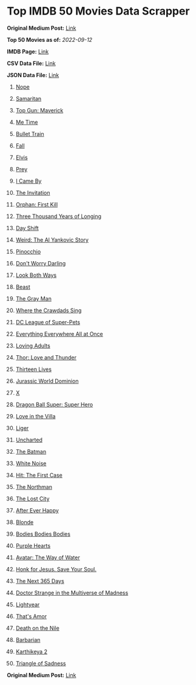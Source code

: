 # Top IMDB 50 Movies Data Scrapper

**Original Medium Post:** [Link](https://medium.com/@nishantsahoo/which-movie-should-i-watch-5c83a3c0f5b1) 

**Top 50 Movies as of:** _2022-09-12_

**IMDB Page:** [Link](http://www.imdb.com/search/title?release_date=2022,2022&title_type=feature)

**CSV Data File:** [Link](/Data/data.csv)

**JSON Data File:** [Link](/Data/data.json)

1. [Nope](https://www.imdb.com/title/tt10954984/?ref_=adv_li_tt)

2. [Samaritan](https://www.imdb.com/title/tt5500218/?ref_=adv_li_tt)

3. [Top Gun: Maverick](https://www.imdb.com/title/tt1745960/?ref_=adv_li_tt)

4. [Me Time](https://www.imdb.com/title/tt14309446/?ref_=adv_li_tt)

5. [Bullet Train](https://www.imdb.com/title/tt12593682/?ref_=adv_li_tt)

6. [Fall](https://www.imdb.com/title/tt15325794/?ref_=adv_li_tt)

7. [Elvis](https://www.imdb.com/title/tt3704428/?ref_=adv_li_tt)

8. [Prey](https://www.imdb.com/title/tt11866324/?ref_=adv_li_tt)

9. [I Came By](https://www.imdb.com/title/tt15083184/?ref_=adv_li_tt)

10. [The Invitation](https://www.imdb.com/title/tt12873562/?ref_=adv_li_tt)

11. [Orphan: First Kill](https://www.imdb.com/title/tt11851548/?ref_=adv_li_tt)

12. [Three Thousand Years of Longing](https://www.imdb.com/title/tt9198364/?ref_=adv_li_tt)

13. [Day Shift](https://www.imdb.com/title/tt13314558/?ref_=adv_li_tt)

14. [Weird: The Al Yankovic Story](https://www.imdb.com/title/tt17076046/?ref_=adv_li_tt)

15. [Pinocchio](https://www.imdb.com/title/tt4593060/?ref_=adv_li_tt)

16. [Don't Worry Darling](https://www.imdb.com/title/tt10731256/?ref_=adv_li_tt)

17. [Look Both Ways](https://www.imdb.com/title/tt14298328/?ref_=adv_li_tt)

18. [Beast](https://www.imdb.com/title/tt13223398/?ref_=adv_li_tt)

19. [The Gray Man](https://www.imdb.com/title/tt1649418/?ref_=adv_li_tt)

20. [Where the Crawdads Sing](https://www.imdb.com/title/tt9411972/?ref_=adv_li_tt)

21. [DC League of Super-Pets](https://www.imdb.com/title/tt8912936/?ref_=adv_li_tt)

22. [Everything Everywhere All at Once](https://www.imdb.com/title/tt6710474/?ref_=adv_li_tt)

23. [Loving Adults](https://www.imdb.com/title/tt14592948/?ref_=adv_li_tt)

24. [Thor: Love and Thunder](https://www.imdb.com/title/tt10648342/?ref_=adv_li_tt)

25. [Thirteen Lives](https://www.imdb.com/title/tt12262116/?ref_=adv_li_tt)

26. [Jurassic World Dominion](https://www.imdb.com/title/tt8041270/?ref_=adv_li_tt)

27. [X](https://www.imdb.com/title/tt13560574/?ref_=adv_li_tt)

28. [Dragon Ball Super: Super Hero](https://www.imdb.com/title/tt14614892/?ref_=adv_li_tt)

29. [Love in the Villa](https://www.imdb.com/title/tt15463032/?ref_=adv_li_tt)

30. [Liger](https://www.imdb.com/title/tt4435072/?ref_=adv_li_tt)

31. [Uncharted](https://www.imdb.com/title/tt1464335/?ref_=adv_li_tt)

32. [The Batman](https://www.imdb.com/title/tt1877830/?ref_=adv_li_tt)

33. [White Noise](https://www.imdb.com/title/tt6160448/?ref_=adv_li_tt)

34. [Hit: The First Case](https://www.imdb.com/title/tt13130760/?ref_=adv_li_tt)

35. [The Northman](https://www.imdb.com/title/tt11138512/?ref_=adv_li_tt)

36. [The Lost City](https://www.imdb.com/title/tt13320622/?ref_=adv_li_tt)

37. [After Ever Happy](https://www.imdb.com/title/tt13070038/?ref_=adv_li_tt)

38. [Blonde](https://www.imdb.com/title/tt1655389/?ref_=adv_li_tt)

39. [Bodies Bodies Bodies](https://www.imdb.com/title/tt8110652/?ref_=adv_li_tt)

40. [Purple Hearts](https://www.imdb.com/title/tt4614584/?ref_=adv_li_tt)

41. [Avatar: The Way of Water](https://www.imdb.com/title/tt1630029/?ref_=adv_li_tt)

42. [Honk for Jesus. Save Your Soul.](https://www.imdb.com/title/tt12655436/?ref_=adv_li_tt)

43. [The Next 365 Days](https://www.imdb.com/title/tt21106646/?ref_=adv_li_tt)

44. [Doctor Strange in the Multiverse of Madness](https://www.imdb.com/title/tt9419884/?ref_=adv_li_tt)

45. [Lightyear](https://www.imdb.com/title/tt10298810/?ref_=adv_li_tt)

46. [That's Amor](https://www.imdb.com/title/tt21388556/?ref_=adv_li_tt)

47. [Death on the Nile](https://www.imdb.com/title/tt7657566/?ref_=adv_li_tt)

48. [Barbarian](https://www.imdb.com/title/tt15791034/?ref_=adv_li_tt)

49. [Karthikeya 2](https://www.imdb.com/title/tt13664684/?ref_=adv_li_tt)

50. [Triangle of Sadness](https://www.imdb.com/title/tt7322224/?ref_=adv_li_tt)

**Original Medium Post:** [Link](https://medium.com/@nishantsahoo/which-movie-should-i-watch-5c83a3c0f5b1) 
